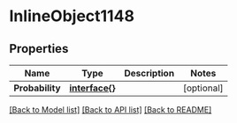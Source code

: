 # InlineObject1148

## Properties

Name | Type | Description | Notes
------------ | ------------- | ------------- | -------------
**Probability** | [**interface{}**](.md) |  | [optional] 

[[Back to Model list]](../README.md#documentation-for-models) [[Back to API list]](../README.md#documentation-for-api-endpoints) [[Back to README]](../README.md)


